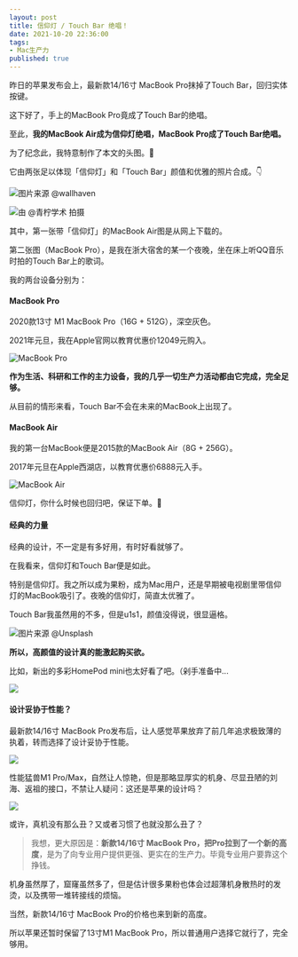 ```yaml
---
layout: post
title: 信仰灯 / Touch Bar 绝唱！
date: 2021-10-20 22:36:00
tags: 
- Mac生产力
published: true
---
```


昨日的苹果发布会上，最新款14/16寸 MacBook Pro抹掉了Touch Bar，回归实体按键。

这下好了，手上的MacBook Pro竟成了Touch Bar的绝唱。

至此，**我的MacBook Air成为信仰灯绝唱，MacBook Pro成了Touch Bar绝唱。**


为了纪念此，我特意制作了本文的头图。🙈


它由两张足以体现「信仰灯」和「Touch Bar」颜值和优雅的照片合成。👇

![图片来源 @wallhaven](https://gitee.com/qnscholar/figurebed/raw/master/img/20211020184627.jpg)

![由 @青柠学术 拍摄](https://gitee.com/qnscholar/figurebed/raw/master/img/20211020185204.jpg)



其中，第一张带「信仰灯」的MacBook Air图是从网上下载的。

第二张图（MacBook Pro），是我在浙大宿舍的某一个夜晚，坐在床上听QQ音乐时拍的Touch Bar上的歌词。


我的两台设备分别为：

#### MacBook Pro

2020款13寸 M1 MacBook Pro（16G + 512G），深空灰色。

2021年元旦，我在Apple官网以教育优惠价12049元购入。


![MacBook Pro](https://figurebed-iseex.oss-cn-hangzhou.aliyuncs.com/img/20210721084126.png)

**作为生活、科研和工作的主力设备，我的几乎一切生产力活动都由它完成，完全足够。**

从目前的情形来看，Touch Bar不会在未来的MacBook上出现了。

#### MacBook Air

我的第一台MacBook便是2015款的MacBook Air（8G + 256G）。

2017年元旦在Apple西湖店，以教育优惠价6888元入手。

![MacBook Air](https://gitee.com/qnscholar/figurebed/raw/master/img/20210809221348.png)

信仰灯，你什么时候也回归吧，保证下单。🤭

#### 经典的力量

经典的设计，不一定是有多好用，有时好看就够了。

在我看来，信仰灯和Touch Bar便是如此。

特别是信仰灯。我之所以成为果粉，成为Mac用户，还是早期被电视剧里带信仰灯的MacBook吸引了。夜晚的信仰灯，简直太优雅了。

Touch Bar我虽然用的不多，但是u1s1，颜值没得说，很显逼格。

![图片来源 @Unsplash](https://gitee.com/qnscholar/figurebed/raw/master/img/20211020195309.webp)

**所以，高颜值的设计真的能激起购买欲。**

比如，新出的多彩HomePod mini也太好看了吧。（剁手准备中...

![](https://gitee.com/qnscholar/figurebed/raw/master/img/20211020195805.png)





#### 设计妥协于性能？

最新款14/16寸 MacBook Pro发布后，让人感觉苹果放弃了前几年追求极致薄的执着，转而选择了设计妥协于性能。

![](https://gitee.com/qnscholar/figurebed/raw/master/img/20211020193358.png)

性能猛兽M1 Pro/Max，自然让人惊艳，但是那略显厚实的机身、尽显丑陋的刘海、返祖的接口，不禁让人疑问：这还是苹果的设计吗？

![](https://gitee.com/qnscholar/figurebed/raw/master/img/20211020193714.png)

或许，真机没有那么丑？又或者习惯了也就没那么丑了？

> 我想，更大原因是：**新款14/16寸 MacBook Pro，把Pro拉到了一个新的高度**，是为了向专业用户提供更强、更实在的生产力。毕竟专业用户要靠这个挣钱。

机身虽然厚了，窟窿虽然多了，但是估计很多果粉也体会过超薄机身散热时的发烫，以及携带一堆转接线的烦恼。

当然，新款14/16寸 MacBook Pro的价格也来到新的高度。

所以苹果还暂时保留了13寸M1 MacBook Pro，所以普通用户选择它就行了，完全够用。